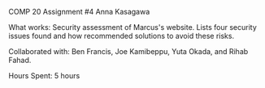 COMP 20 
Assignment #4 
Anna Kasagawa

What works: Security assessment of Marcus's website. Lists four security issues found and how recommended solutions to avoid these risks.

Collaborated with: Ben Francis, Joe Kamibeppu, Yuta Okada, and Rihab Fahad.

Hours Spent: 5 hours